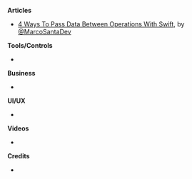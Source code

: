 **Articles**

* [4 Ways To Pass Data Between Operations With Swift](https://marcosantadev.com/4-ways-pass-data-operations-swift/), by [@MarcoSantaDev](https://twitter.com/marcosantadev)

**Tools/Controls**
 
* 

**Business**

* 

**UI/UX**

* 

**Videos**

* 

**Credits**

* 
